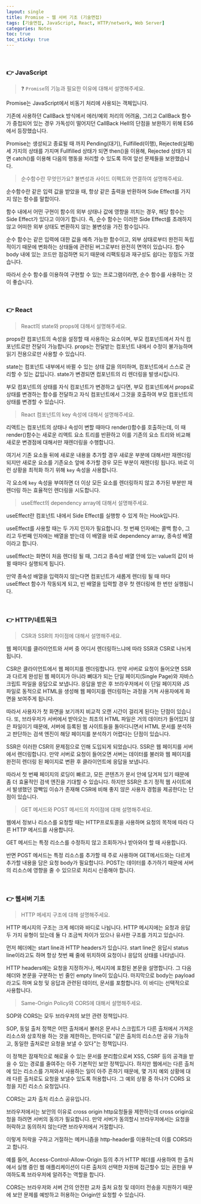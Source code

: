 ```yaml
---
layout: single
title: Promise ~ 웹 서버 기초 (기술면접)
tags: [기술면접, JavaScript, React, HTTP/network, Web Server]
categories: Notes
toc: true
toc_sticky: true
---
```


<br/>

### 👉 JavaScript

> ❓ `Promise`의 기능과 필요한 이유에 대해서 설명해주세요.

Promise는 JavaScript에서 비동기 처리에 사용되는 객체입니다. <br/>

기존에 사용하던 CallBack 방식에서 에러/예외 처리의 어려움, 그리고 CallBack 함수가 중첩되어 있는 경우 가독성이 떨어지던 CallBack Hell의 단점을 보완하기 위해 ES6에서 등장했습니다.<br/>

Promise는 생성되고 종료될 때 까지 Pending(대기), Fulfilled(이행), Rejected(실패) 세 가지의 상태를 가지며 Fullfilled 상태가 되면 then()을 이용해, Rejected 상태가 되면 catch()를 이용해 다음의 행동을 처리할 수 있도록 하여 앞선 문제들을 보완했습니다.<br/>

> 순수함수란 무엇인가요? 불변성과 사이드 이펙트와 연결하여 설명해주세요.

순수함수란 같은 입력 값을 받았을 때, 항상 같은 출력을 반환하며 Side Effect를 가지지 않는 함수를 말합이다.<br/>

함수 내에서 어떤 구현이 함수의 외부 상태나 값에 영향을 끼치는 경우, 해당 함수는 Side Effect가 있다고 이야기 합니다. 즉, 순수 함수는 이러한 Side Effect를 초래하지 않고 어떠한 외부 상태도 변환하지 않는 불변성을 가진 함수입니다.<br/>

순수 함수는 같은 입력에 대한 값을 예측 가능한 함수이고, 외부 상태로부터 완전히 독립적이기 때문에 변화하는 상태들에 관련된 버그로부터 완전히 면역이 있습니다. 함수 body 내에 있는 코드만 점검하면 되기 때문에 리팩토링과 재구성도 쉽다는 장점도 가졌습니다. <br/>

따라서 순수 함수를 이용하여 구현할 수 있는 프로그램이라면, 순수 함수를 사용하는 것이 좋습니다.

<br/>

### 👉 React

> React의 state와 props에 대해서 설명해주세요.

props란 컴포넌트의 속성을 설정할 때 사용하는 요소이며, 부모 컴포넌트에서 자식 컴포넌트로만 전달이 가능합니다. props는 전달받는 컴포넌트 내에서 수정이 불가능하며 읽기 전용으로만 사용할 수 있습니다. <br/>

state는 컴포넌트 내부에서 바뀔 수 있는 상태 값을 의미하며, 컴포넌트에서 스스로 관리할 수 있는 값입니다. state가 변경되면 컴포넌트의 리 렌더링을 발생시킵니다.<br/>

부모 컴포넌트의 상태를 자식 컴포넌트가 변경하고 싶다면, 부모 컴포넌트에서 props로 상태를 변경하는 함수를 전달하고 자식 컴포넌트에서 그것을 호출하여 부모 컴포넌트의 상태를 변경할 수 있습니다.<br/>

> React 컴포넌트의 key 속성에 대해서 설명해주세요.

리액트는 컴포넌트의 상태나 속성이 변할 때마다 render()함수를 호출하는데, 이 때 render()함수는 새로운 리액트 요소 트리를 반환하고 이를 기존의 요소 트리와 비교해 새로운 변경점에 대해서만 재렌더링을 수행합니다.<br/>

여기서 기존 요소들 뒤에 새로운 내용을 추가할 경우 새로운 부분에 대해서만 재렌더링 되지만 새로운 요소를 기존요소 앞에 추가할 경우 모든 부분이 재렌더링 됩니다. 바로 이런 상황을 최적화 하기 위해 `key` 속성을 사용합니다.<br/>

각 요소에 `key` 속성을 부여하면 더 이상 모든 요소를 렌더링하지 않고 추가된 부분만 재렌더링 하는 효율적인 렌더링을 시도합니다.<br/>

> useEffect의 dependency array에 대해서 설명해주세요.

useEffect란 컴포넌트 내에서 Side Effect를 실행항 수 있게 하는 Hook입니다.<br/>

useEffect를 사용할 때는 두 가지 인자가 필요합니다. 첫 번째 인자에는 콜백 함수, 그리고 두번째 인자에는 배열을 받는데 이 배열을 바로 dependency array, 종속성 배열이라고 합니다.<br/>

useEffect는 화면이 처음 렌더링 될 때, 그리고 종속성 배열 안에 있는 value의 값이 바뀔 때마다 실행되게 됩니다.<br/>

만약 종속성 배열을 입력하지 않는다면 컴포넌트가 새롭게 렌더링 될 때 마다 useEffect 함수가 작동되게 되고, 빈 배열을 입력할 경우 첫 렌더링에 한 번만 실행됩니다.

<br/>

### 👉 HTTP/네트워크

> CSR과 SSR의 차이점에 대해서 설명해주세요.

웹 페이지를 클라이언트와 서버 중 어디서 렌더링하느냐에 따라 SSR과 CSR로 나뉘게 됩니다.<br/>

CSR은 클라이언트에서 웹 페이지를 렌더링합니다. 만약 서버로 요청이 들어오면 SSR과 다르게 완성된 웹 페이지가 아니라 뼈대가 되는 단일 페이지(Single Page)와 자바스크립트 파일을 응답으로 보냅니다. 응답을 받은 후 브라우저에서 이 단일 페이지와 JS 파일로 동적으로 HTML을 생성해 웹 페이지를 렌더링하는 과정을 거쳐 사용자에게 화면을 보여주게 됩니다.<br/>

따라서 사용자가 첫 화면을 보기까지 비교적 오랜 시간이 걸리게 된다는 단점이 있습니다. 또, 브라우저가 서버에서 받아오는 최초의 HTML 파일은 거의 데이터가 들어있지 않은 파일이기 때문에, 서버에 등록된 웹 사이트들을 돌아다니면서 HTML 문서를 분석하고 판단하는 검색 엔진이 해당 페이지를 분석하기 어렵다는 단점이 있습니다.<br/>

SSR은 이러한 CSR의 문제점으로 인해 도입되게 되었습니다. SSR은 웹 페이지를 서버에서 렌더링합니다. 만약 서버로 요청이 들어오면 서버는 데이터를 불러와 웹 페이지를 완전히 렌더링 된 페이지로 변환 후 클라이언트에 응답을 보냅니다.<br/>

따라서 첫 번째 페이지의 로딩이 빠르고, 모든 콘텐츠가 문서 안에 담겨져 있기 때문에 좀 더 효율적인 검색 엔진을 기대할 수 있습니다. 하지만 SSR은 초기 정적 웹 사이트에서 발생했던 깜빡임 이슈가 존재해 CSR에 비해 좋지 않은 사용자 경험을 제공한다는 단점이 있습니다.<br/>

> GET 메서드와 POST 메서드의 차이점에 대해 설명해주세요.

웹에서 정보나 리소스를 요청할 때는 HTTP프로토콜을 사용하며 요청의 목적에 따라 다른 HTTP 메서드를 사용합니다.<br/>

GET 메서드는 특정 리소스를 수정하지 않고 조회하거나 받아와야 할 때 사용합니다.<br/>

반면 POST 메서드는 특정 리소스를 추가할 때 주로 사용하며 GET메서드와는 다르게 추가할 내용을 담은 요청 body가 필요합니다. POST는 데이터를 추가하기 때문에 서버의 리소스에 영향을 줄 수 있으므로 처리시 신중해야 합니다.

<br/>

### 👉 웹서버 기초

> HTTP 메세지 구조에 대해 설명해주세요.

HTTP 메시지의 구조는 크게 헤더와 바디로 나뉩니다. HTTP 메시지에는 요청과 응답 두 가지 유형이 있는데 둘 다 조금씩 차이가 있으나 유사한 구조를 가지고 있습니다.<br/>

먼저 헤더에는 start line과 HTTP headers가 있습니다.
start line은 응답시 status line이라고도 하며 항상 첫번 째 줄에 위치하여 요청이나 응답의 상태를 나타냅니다.<br/>

HTTP headers에는 요청을 지정하거나, 메시지에 포함된 본문을 설명합니다.
그 다음 헤더와 본문을 구분하는 빈 줄인 empty line이 있습니다.
마지막으로 body는 payload라고도 하며 요청 및 응답과 관련된 데이터, 문서를 포함합니다. 이 바디는 선택적으로 사용합니다.<br/>

> Same-Origin Policy와 CORS에 대해서 설명해주세요.

SOP와 CORS는 모두 브라우저의 보안 관련 정책입니다.<br/>

SOP, 동일 출처 정책은 어떤 출처에서 불러온 문서나 스크립트가 다른 출처에서 가져온 리소스와 상호작용 하는 것을 제한하는, 한마디로 "같은 출처의 리소스만 공유 가능하고, 동일한 출처로만 요청을 보낼 수 있다"는 정책입니다.<br/>

이 정책은 잠재적으로 해로울 수 있는 문서를 분리함으로써 XSS, CSRF 등의 공격을 받을 수 있는 경로를 줄여주는 아주 기본적인 보안 정책입니다. 하지만 웹에서는 다른 출처에 있는 리소스를 가져와서 사용하는 일이 아주 흔하기 때문에, 몇 가지 예외 상황에 대래 다른 출처로도 요청을 보낼수 있도록 허용합니다. 그 예외 상황 중 하나가 CORS 요청을 지킨 리소스 요청입니다.<br/>

CORS는 교차 출처 리소스 공유입니다.<br/>

브라우저에서는 보안의 이유로 cross origin http요청들을 제한하는데 cross origin요청을 하려면 서버의 동의가 필요합니다. 만약 서버가 동의할시 브라우저에서는 요청을 허락하고 동의하지 않는다면 브라우저에서 거절합니다.<br/>

이렇게 허락을 구하고 거절하는 메커니즘을 http-header를 이용하는데 이를 CORS라고 합니다. <br/>

예를 들어, Access-Control-Allow-Origin 등의 추가 HTTP 헤더를 사용하여 한 출처에서 실행 중인 웹 애플리케이션이 다른 출처의 선택한 자원에 접근할수 있는 권한을 부여하도록 브라우저에 알려주는 역할을 합니다. <br/>

CORS는 브라우저와 서버 간의 안전한 교차 출처 요청 및 데이터 전송을 지원하기 때문에 보안 문제를 예방하고 허용하는 Origin만 요청할 수 있습니다.
